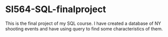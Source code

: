 # SI564-SQL-finalproject
This is the final project of my SQL course.
I have created a database of NY shooting events and have using query to find some characteristics of them.
